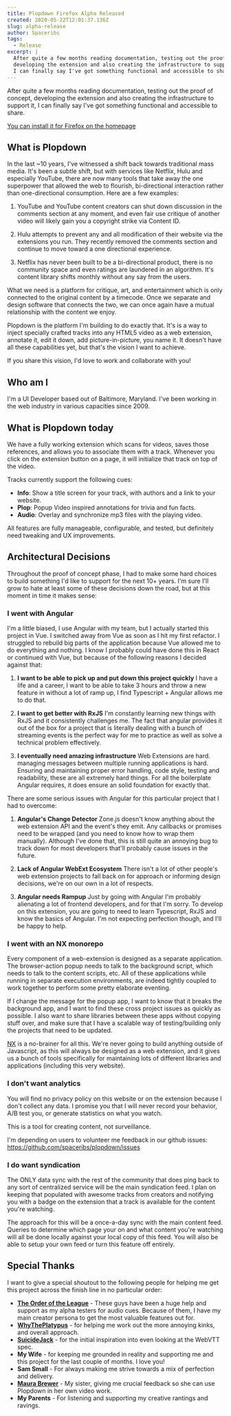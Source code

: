 ```yaml
---
title: Plopdown Firefox Alpha Released
created: 2020-05-22T12:01:37.136Z
slug: alpha-release
author: Spaceribs
tags:
  - Release
excerpt: |
  After quite a few months reading documentation, testing out the proof of concept,
  developing the extension and also creating the infrastructure to support it,
  I can finally say I've got something functional and accessible to share
---
```


After quite a few months reading documentation, testing out the proof of concept,
developing the extension and also creating the infrastructure to support it,
I can finally say I've got something functional and accessible to share.

[You can install it for Firefox on the homepage](/)

## What is Plopdown

In the last ~10 years, I've witnessed a shift back towards traditional mass
media. It's been a subtle shift, but with services like Netflix, Hulu and
especially YouTube, there are now many tools that take away the one superpower
that allowed the web to flourish, bi-directional interaction rather than
one-directional consumption. Here are a few examples:

1. YouTube and YouTube content creators can shut down discussion in the comments section at any
   moment, and even fair use critique of another video will likely gain
   you a copyright strike via Content ID.

2. Hulu attempts to prevent any and all modification of their website via the
   extensions you run. They recently removed the comments section and continue
   to move toward a one directional experience.

3. Netflix has never been built to be a bi-directional product, there is no
   community space and even ratings are laundered in an algorithm. It's content
   library shifts monthly without any say from the users.

What we need is a platform for critique, art, and entertainment which is
only connected to the original content by a timecode. Once we separate and
design software that connects the two, we can once again have a mutual
relationship with the content we enjoy.

Plopdown is the platform I'm building to do exactly that. It's is a way
to inject specially crafted tracks into any HTML5 video as a web extension,
annotate it, edit it down, add picture-in-picture, you name it. It doesn't
have all these capabilities yet, but that's the vision I want to achieve.

If you share this vision, I'd love to work and collaborate with you!

## Who am I

I'm a UI Developer based out of Baltimore, Maryland. I've been working
in the web industry in various capacities since 2009.

## What is Plopdown today

We have a fully working extension which scans for videos, saves those
references, and allows you to associate them with a track. Whenever
you click on the extension button on a page, it will initialize
that track on top of the video.

Tracks currently support the following cues:

- **Info**: Show a title screen for your track, with authors and a
  link to your website.
- **Plop**: Popup Video inspired annotations for trivia and fun facts.
- **Audio**: Overlay and synchronize mp3 files with the playing video.

All features are fully manageable, configurable, and tested,
but definitely need tweaking and UX improvements.

## Architectural Decisions

Throughout the proof of concept phase, I had to make some hard choices
to build something I'd like to support for the next 10+ years. I'm sure
I'll grow to hate at least some of these decisions down the road, but
at this moment in time it makes sense:

### I went with Angular

I'm a little biased, I use Angular with my team, but I actually started this
project in Vue. I switched away from Vue as soon as I hit my first refactor.
I struggled to rebuild big parts of the application because Vue allowed me
to do everything and nothing. I know I probably could have done this in React
or continued with Vue, but because of the following reasons I decided against that:

1. **I want to be able to pick up and put down this project quickly** I have a life
   and a career, I want to be able to take 3 hours and throw a new feature in without
   a lot of ramp up, I find Typescript + Angular allows me to do that.

2. **I want to get better with RxJS** I'm constantly learning new things with RxJS
   and it consistently challenges me. The fact that angular provides it out of the box
   for a project that is literally dealing with a bunch of streaming events is the
   perfect way for me to practice as well as solve a technical problem effectively.

3. **I eventually need amazing infrastructure** Web Extensions are hard. managing
   messages between multiple running applications is hard. Ensuring and maintaining
   proper error handling, code style, testing and readability, these are all extremely
   hard things. For all the boilerplate Angular requires, it does ensure an solid
   foundation for exactly that.

There are some serious issues with Angular for this particular project that I had
to overcome:

1. **Angular's Change Detector** Zone.js doesn't know anything about the web extension
   API and the event's they emit. Any callbacks or promises need to be wrapped (and you
   need to know how to wrap them manually). Although I've done that, this is still
   quite an annoying bug to track down for most developers that'll probably cause
   issues in the future.

2. **Lack of Angular WebExt Ecosystem** There isn't a lot of other people's web extension projects to
   fall back on for approach or informing design decisions, we're on our own in a lot
   of respects.

3. **Angular needs Rampup** Just by going with Angular I'm probably alienating a lot
   of frontend developers, and for that I'm sorry. To develop on this extension, you are
   going to need to learn Typescript, RxJS and know the basics of Angular. I'm not
   expecting perfection though, and I'll be happy to help.

### I went with an NX monorepo

Every component of a web-extension is designed as a separate application. The browser-action
popup needs to talk to the background script, which needs to talk to the content scripts, etc.
All of these applications while running in separate execution environments, are indeed
tightly coupled to work together to perform some pretty elaborate eventing.

If I change the message for the popup app, I want to know that it breaks the background app,
and I want to find these cross project issues as quickly as possible. I also want to
share libraries between these apps without copying stuff over, and make sure that I have
a scalable way of testing/building only the projects that need to be updated.

[NX](https://nx.dev/angular) is a no-brainer for all this. We're never going to build
anything outside of Javascript, as this will always be designed as a web extension,
and it gives us a bunch of tools specifically for maintaining lots of different libraries
and applications (including this very website).

### I don't want analytics

You will find no privacy policy on this website or on the extension because I don't
collect any data. I promise you that I will never record your behavior, A/B test you,
or generate statistics on what you watch.

This is a tool for creating content, not surveillance.

I'm depending on users to volunteer me feedback in our github issues:
<https://github.com/spaceribs/plopdown/issues>

### I do want syndication

The ONLY data sync with the rest of the community that does ping back to any sort
of centralized service will be the main syndication feed. I plan on keeping that
populated with awesome tracks from creators and notifying you with a badge on
the extension that a track is available for the content you're watching.

The approach for this will be a once-a-day sync with the main content feed.
Queries to determine which page your on and what content you're watching will
all be done locally against your local copy of this feed. You will also be
able to setup your own feed or turn this feature off entirely.

## Special Thanks

I want to give a special shoutout to the following people for helping me get
this project across the finish line in no particular order:

- **[The Order of the League](https://orderoftheleague.com/)** - These guys have been
  a huge help and support as my alpha testers for audio cues. Because of them, I have
  my main creator persona to get the most valuable features out for.
- **[WhyThePlatypus](https://github.com/whytheplatypus/)** - for helping me work
  out the more annoying kinks, and overall approach.
- **[SuicideJack](https://github.com/suicidejack)** - for the initial inspiration
  into even looking at the WebVTT spec.
- **My Wife** - for keeping me grounded in reality and supporting me and this project
  for the last couple of months. I love you!
- **Sam Small** - For always making me strive towards a mix of perfection and delivery.
- **[Maura Brewer](https://vimeo.com/user2470144)** - My sister, giving me crucial
  feedback so she can use Plopdown in her own video work.
- **My Parents** - For listening and supporting my creative rantings and ravings.
